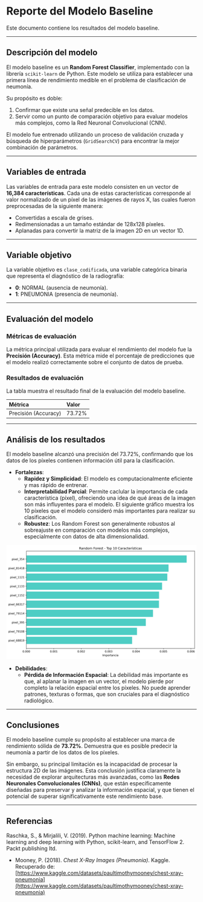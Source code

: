 # **Reporte del Modelo Baseline**

Este documento contiene los resultados del modelo baseline.

---

## **Descripción del modelo**

El modelo baseline es un **Random Forest Classifier**, implementado con la librería `scikit-learn` de Python. Este modelo se utiliza para establecer una primera línea de rendimiento medible en el problema de clasificación de neumonía.

Su propósito es doble:

1.  Confirmar que existe una señal predecible en los datos.
2.  Servir como un punto de comparación objetivo para evaluar modelos más complejos, como la Red Neuronal Convolucional (CNN).

El modelo fue entrenado utilizando un proceso de validación cruzada y búsqueda de hiperparámetros (`GridSearchCV`) para encontrar la mejor combinación de parámetros.

---

## **Variables de entrada**

Las variables de entrada para este modelo consisten en un vector de **16,384 características**. Cada una de estas características corresponde al valor normalizado de un píxel de las imágenes de rayos X, las cuales fueron preprocesadas de la siguiente manera:

- Convertidas a escala de grises.
- Redimensionadas a un tamaño estándar de 128x128 píxeles.
- Aplanadas para convertir la matriz de la imagen 2D en un vector 1D.

---

## **Variable objetivo**

La variable objetivo es `clase_codificada`, una variable categórica binaria que representa el diagnóstico de la radiografía:

- **0**: NORMAL (ausencia de neumonía).
- **1**: PNEUMONIA (presencia de neumonía).

---

## **Evaluación del modelo**

### **Métricas de evaluación**

La métrica principal utilizada para evaluar el rendimiento del modelo fue la **Precisión (Accuracy)**. Esta métrica mide el porcentaje de predicciones que el modelo realizó correctamente sobre el conjunto de datos de prueba.

### **Resultados de evaluación**

La tabla muestra el resultado final de la evaluación del modelo baseline.

| Métrica              | Valor  |
| :------------------- | :----- |
| Precisión (Accuracy) | 73.72% |

---

## **Análisis de los resultados**

El modelo baseline alcanzó una precisión del 73.72%, confirmando que los datos de los píxeles contienen información útil para la clasificación.

- **Fortalezas**:
  - **Rapidez y Simplicidad**: El modelo es computacionalmente eficiente y mas rápido de entrenar.
  - **Interpretabilidad Parcial**: Permite caclular la importancia de cada característica (píxel), ofreciendo una idea de qué áreas de la imagen son más influyentes para el modelo. El siguiente gráfico muestra los 10 píxeles que el modelo consideró más importantes para realizar su clasificación.
  - **Robustez**: Los Random Forest son generalmente robustos al sobreajuste en comparación con modelos más complejos, especialmente con datos de alta dimensionalidad.

![Gráfico de barras mostrando la importancia de las 10 características principales para el modelo Random Forest](visualization/importancia_caracteristicas_baseline.png)

- **Debilidades**:
  - **Pérdida de Información Espacial**: La debilidad más importante es que, al aplanar la imagen en un vector, el modelo pierde por completo la relación espacial entre los píxeles. No puede aprender patrones, texturas o formas, que son cruciales para el diagnóstico radiológico.

---

## **Conclusiones**

El modelo baseline cumple su propósito al establecer una marca de rendimiento sólida de **73.72%**. Demuestra que es posible predecir la neumonía a partir de los datos de los píxeles.

Sin embargo, su principal limitación es la incapacidad de procesar la estructura 2D de las imágenes. Esta conclusión justifica claramente la necesidad de explorar arquitecturas más avanzadas, como las **Redes Neuronales Convolucionales (CNNs)**, que están específicamente diseñadas para preservar y analizar la información espacial, y que tienen el potencial de superar significativamente este rendimiento base.

---

## **Referencias**

Raschka, S., & Mirjalili, V. (2019). Python machine learning: Machine learning and deep learning with Python, scikit-learn, and TensorFlow 2. Packt publishing ltd.

- Mooney, P. (2018). _Chest X-Ray Images (Pneumonia)_. Kaggle. Recuperado de: [https://www.kaggle.com/datasets/paultimothymooney/chest-xray-pneumonia](https://www.kaggle.com/datasets/paultimothymooney/chest-xray-pneumonia)
